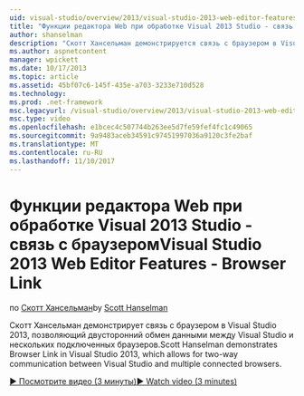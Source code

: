 ```yaml
---
uid: visual-studio/overview/2013/visual-studio-2013-web-editor-features-browser-link
title: "Функции редактора Web при обработке Visual 2013 Studio - связь с браузером | Документы Microsoft"
author: shanselman
description: "Скотт Хансельман демонстрируется связь с браузером в Visual Studio 2013, позволяющий двусторонний обмен данными между Visual Studio и нескольких подключенных браузерах..."
ms.author: aspnetcontent
manager: wpickett
ms.date: 10/17/2013
ms.topic: article
ms.assetid: 45bf07c6-145f-435e-a703-3233e710d528
ms.technology: 
ms.prod: .net-framework
msc.legacyurl: /visual-studio/overview/2013/visual-studio-2013-web-editor-features-browser-link
msc.type: video
ms.openlocfilehash: e1bcec4c507744b263ee5d7fe59fef4fc1c49065
ms.sourcegitcommit: 9a9483aceb34591c97451997036a9120c3fe2baf
ms.translationtype: MT
ms.contentlocale: ru-RU
ms.lasthandoff: 11/10/2017
---
```

<a name="visual-studio-2013-web-editor-features---browser-link"></a><span data-ttu-id="4d3a7-103">Функции редактора Web при обработке Visual 2013 Studio - связь с браузером</span><span class="sxs-lookup"><span data-stu-id="4d3a7-103">Visual Studio 2013 Web Editor Features - Browser Link</span></span>
====================
<span data-ttu-id="4d3a7-104">по [Скотт Хансельман](https://github.com/shanselman)</span><span class="sxs-lookup"><span data-stu-id="4d3a7-104">by [Scott Hanselman](https://github.com/shanselman)</span></span>

<span data-ttu-id="4d3a7-105">Скотт Хансельман демонстрирует связь с браузером в Visual Studio 2013, позволяющий двусторонний обмен данными между Visual Studio и нескольких подключенных браузеров.</span><span class="sxs-lookup"><span data-stu-id="4d3a7-105">Scott Hanselman demonstrates Browser Link in Visual Studio 2013, which allows for two-way communication between Visual Studio and multiple connected browsers.</span></span>

[<span data-ttu-id="4d3a7-106">&#9654; Посмотрите видео (3 минуты)</span><span class="sxs-lookup"><span data-stu-id="4d3a7-106">&#9654; Watch video (3 minutes)</span></span>](https://channel9.msdn.com/Blogs/ASP-NET-Site-Videos/visual-studio-2013-web-editor-features-browser-link)
